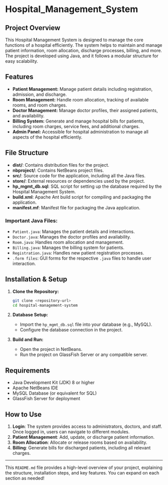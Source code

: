 # Hospital_Management_System

## Project Overview

This Hospital Management System is designed to manage the core functions of a hospital efficiently. The system helps to maintain and manage patient information, room allocation, discharge processes, billing, and more. The project is developed using Java, and it follows a modular structure for easy scalability.

## Features

- **Patient Management:** Manage patient details including registration, admission, and discharge.
- **Room Management:** Handle room allocation, tracking of available rooms, and room charges.
- **Doctor Management:** Manage doctor profiles, their assigned patients, and availability.
- **Billing System:** Generate and manage hospital bills for patients, including room charges, service fees, and additional charges.
- **Admin Panel:** Accessible for hospital administration to manage all aspects of the hospital efficiently.

## File Structure

- **dist/**: Contains distribution files for the project.
- **nbproject/**: Contains NetBeans project files.
- **src/**: Source code for the application, including all the Java files.
- **store/**: External resources or dependencies used by the project.
- **hp_mgmt_db.sql**: SQL script for setting up the database required by the Hospital Management System.
- **build.xml**: Apache Ant build script for compiling and packaging the application.
- **manifest.mf**: Manifest file for packaging the Java application.

### Important Java Files:
- `Patient.java`: Manages the patient details and interactions.
- `Doctor.java`: Manages the doctor profiles and availability.
- `Room.java`: Handles room allocation and management.
- `Billing.java`: Manages the billing system for patients.
- `Registration.java`: Handles new patient registration processes.
- `.form files`: GUI forms for the respective `.java` files to handle user interaction.

## Installation & Setup

1. **Clone the Repository:**
   ```bash
   git clone <repository-url>
   cd hospital-management-system
   ```

2. **Database Setup:**
   - Import the `hp_mgmt_db.sql` file into your database (e.g., MySQL).
   - Configure the database connection in the project.

3. **Build and Run:**
   - Open the project in NetBeans.
   - Run the project on GlassFish Server or any compatible server.

## Requirements

- Java Development Kit (JDK) 8 or higher
- Apache NetBeans IDE
- MySQL Database (or equivalent for SQL)
- GlassFish Server for deployment

## How to Use

1. **Login**: The system provides access to administrators, doctors, and staff. Once logged in, users can navigate to different modules.
2. **Patient Management**: Add, update, or discharge patient information.
3. **Room Allocation**: Allocate or release rooms based on availability.
4. **Billing**: Generate bills for discharged patients, including all relevant charges.

---

This `README.md` file provides a high-level overview of your project, explaining the structure, installation steps, and key features. You can expand on each section as needed!
